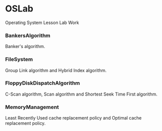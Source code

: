 # OSLab
Operating System Lesson Lab Work

### BankersAlgorithm

Banker's algorithm.



### FileSystem

Group Link algorithm and Hybrid Index algorithm.



### FloppyDiskDispatchAlgorithm

C-Scan algorithm, Scan algorithm and Shortest Seek Time First algorithm.



### MemoryManagement

Least Recently Used cache replacement policy and Optimal cache replacement policy.
